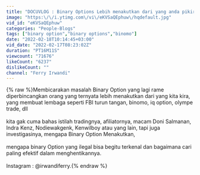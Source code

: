 ```yaml
---
title: "DOCUVLOG : Binary Options Lebih menakutkan dari yang anda pikirkan"
image: "https:\/\/i.ytimg.com\/vi\/eKVSaQEphuw\/hqdefault.jpg"
vid_id: "eKVSaQEphuw"
categories: "People-Blogs"
tags: ["binary option","binary options","binomo"]
date: "2022-02-18T10:14:45+03:00"
vid_date: "2022-02-17T08:23:02Z"
duration: "PT16M11S"
viewcount: "71676"
likeCount: "6237"
dislikeCount: ""
channel: "Ferry Irwandi"
---
```

{% raw %}Membicarakan masalah Binary Option yang lagi rame diperbincangkan orang yang ternyata lebih menakutkan dari yang kita kira,  yang membuat lembaga seperti FBI turun tangan, binomo, iq option, olympe trade, dll<br /><br />kita gak cuma bahas istilah tradingnya, afiliatornya, macam Doni Salmanan, Indra Kenz, Nodiewakgenk, Kenwilboy atau yang lain, tapi juga investigasinya, mengapa Binary Option Menakutkan, <br /><br />mengapa binary Option yang ilegal bisa begitu terkenal dan bagaimana cari paling efektif dalam menghentikannya.<br /><br />Instagram : @irwandiferry.{% endraw %}
